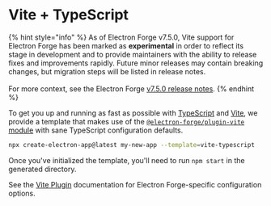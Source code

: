 # Vite + TypeScript

{% hint style="info" %}
As of Electron Forge v7.5.0, Vite support for Electron Forge has been marked as **experimental** in order to reflect its stage in development and to provide maintainers with the ability to release fixes and improvements rapidly. Future minor releases may contain breaking changes, but migration steps will be listed in release notes.\
\
For more context, see the Electron Forge [v7.5.0 release notes](https://github.com/electron/forge/releases/tag/v7.5.0).
{% endhint %}

To get you up and running as fast as possible with [TypeScript](https://www.typescriptlang.org/) and [Vite](https://vitejs.dev/), we provide a template that makes use of the [`@electron-forge/plugin-vite` module](../config/plugins/vite.md) with sane TypeScript configuration defaults.

```bash
npx create-electron-app@latest my-new-app --template=vite-typescript
```

Once you've initialized the template, you'll need to run `npm start` in the generated directory.

See the [Vite Plugin](../config/plugins/vite.md) documentation for Electron Forge-specific configuration options.
